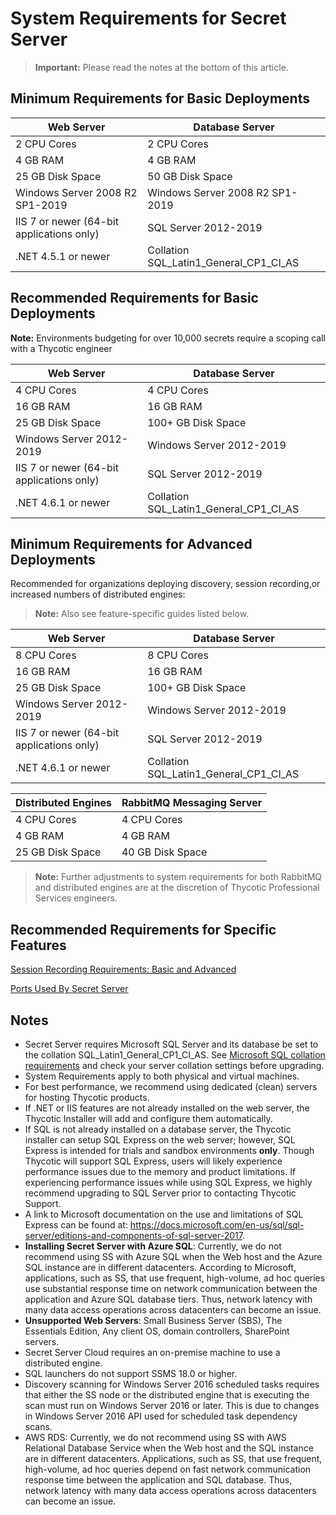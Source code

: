 [title]: # (System Requirements for Secret Server)
[tags]: # (System Requirements)
[priority]: #

# System Requirements for Secret Server

> **Important:** Please read the notes at the bottom of this article.

## Minimum Requirements for Basic Deployments

| **Web Server**                            | **Database Server**                    |
| ----------------------------------------- | -------------------------------------- |
| 2 CPU Cores                               | 2 CPU Cores                            |
| 4 GB RAM                                  | 4 GB RAM                               |
| 25 GB Disk Space                          | 50 GB Disk Space                       |
| Windows Server 2008 R2 SP1-2019           | Windows Server 2008 R2 SP1-2019        |
| IIS 7 or newer (64-bit applications only) | SQL Server 2012-2019                   |
| .NET 4.5.1 or newer                       | Collation SQL_Latin1_General_CP1_CI_AS |

## Recommended Requirements for Basic Deployments

**Note:** Environments budgeting for over 10,000 secrets require a scoping call with a Thycotic engineer

| **Web Server**                            | **Database Server**                    |
| ----------------------------------------- | -------------------------------------- |
| 4 CPU Cores                               | 4 CPU Cores                            |
| 16 GB RAM                                 | 16 GB RAM                              |
| 25 GB Disk Space                          | 100+ GB Disk Space                     |
| Windows Server 2012-2019                  | Windows Server 2012-2019               |
| IIS 7 or newer (64-bit applications only) | SQL Server 2012-2019                   |
| .NET 4.6.1 or newer                       | Collation SQL_Latin1_General_CP1_CI_AS |

## Minimum Requirements for Advanced Deployments

Recommended for organizations deploying discovery, session recording,or increased numbers of distributed engines:

> **Note:** Also see feature-specific guides listed below.

| **Web Server**                            | **Database Server**                    |
| ----------------------------------------- | -------------------------------------- |
| 8 CPU Cores                               | 8 CPU Cores                            |
| 16 GB RAM                                 | 16 GB RAM                              |
| 25 GB Disk Space                          | 100+ GB Disk Space                     |
| Windows Server 2012-2019                  | Windows Server 2012-2019               |
| IIS 7 or newer (64-bit applications only) | SQL Server 2012-2019                   |
| .NET 4.6.1 or newer                       | Collation SQL_Latin1_General_CP1_CI_AS |

| **Distributed Engines** | **RabbitMQ Messaging Server** |
| ----------------------- | ----------------------------- |
| 4 CPU Cores             | 4 CPU Cores                   |
| 4 GB RAM                | 4 GB RAM                      |
| 25 GB Disk Space        | 40 GB Disk Space              |

> **Note:** Further adjustments to system requirements for both RabbitMQ and distributed engines are at the discretion of Thycotic Professional Services engineers.

## Recommended Requirements for Specific Features

[Session Recording Requirements: Basic and Advanced](https://thycotic.force.com/support/s/article/SS-REF-EX-Session-Recording-Requirements)

[Ports Used By Secret Server](https://thycotic.force.com/support/s/article/Ports-used-by-Secret-Server)

## Notes

- Secret Server requires Microsoft SQL Server and its database be set to the collation SQL_Latin1_General_CP1_CI_AS. See [Microsoft SQL collation requirements](https://docs.microsoft.com/en-us/sql/relational-databases/collations/collation-and-unicode-support?view=sql-server-ver15) and check your server collation settings before  upgrading.
- System Requirements apply to both physical and virtual machines.
- For best performance, we recommend using dedicated (clean) servers for hosting Thycotic products.
- If .NET or IIS features are not already installed on the web server, the Thycotic Installer will add and configure them automatically.
- If SQL is not already installed on a database server, the Thycotic installer can setup SQL Express on the web server; however, SQL Express is intended for trials and sandbox environments **only**. Though Thycotic will support SQL Express, users will likely experience performance issues due to the memory and product limitations. If experiencing performance issues while using SQL Express, we highly recommend upgrading to SQL Server prior to contacting Thycotic Support.
- A link to Microsoft documentation on the use and limitations of SQL Express can be found at: https://docs.microsoft.com/en-us/sql/sql-server/editions-and-components-of-sql-server-2017.
- **Installing Secret Server with Azure SQL**: Currently, we do not recommend using SS with Azure SQL when the Web host and the Azure SQL instance are in different datacenters. According to Microsoft, applications, such as SS, that use frequent, high-volume, ad hoc queries use substantial response time on network communication between the application and Azure SQL database tiers. Thus, network latency with many data access operations across datacenters can become an issue.
- **Unsupported Web Servers**: Small Business Server (SBS), The Essentials Edition, Any client OS, domain controllers, SharePoint servers.
- Secret Server Cloud requires an on-premise machine to use a distributed engine.
- SQL launchers do not support SSMS 18.0 or higher.
- Discovery scanning for Windows Server 2016 scheduled tasks requires that either the SS node or the distributed engine that is executing the scan must run on Windows Server 2016 or later. This is due to changes in Windows Server 2016 API used for scheduled task dependency scans.
- AWS RDS: Currently, we do not recommend using SS with AWS Relational Database Service when the Web host and the SQL instance are in different datacenters. Applications, such as SS, that use frequent, high-volume, ad hoc queries depend on fast network communication response time between the application and SQL database. Thus, network latency with many data access operations across datacenters can become an issue.

 